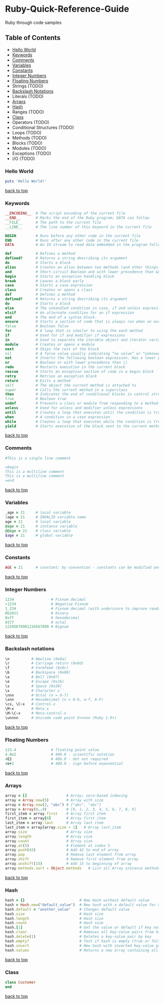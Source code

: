 # Ruby-Quick-Reference-Guide
Ruby through code samples

## Table of Contents
* [Hello World](#hello-world)
* [Keywords](#keywords)
* [Comments](#comments)
* [Variables](#variables)
* [Constants](#constants)
* [Integer Numbers](#integer-numbers)
* [Floating Numbers](#floating-numbers)
* Strings (TODO)
* [Backslash Notations](#backslash-notations)
* Literals (TODO)
* [Arrays](#arrays)
* [Hash](#hash)
* Ranges (TODO)
* [Class](#class)
* Operators (TODO)
* Conditional Structures (TODO)
* Loops (TODO)
* Methods (TODO)
* Blocks (TODO)
* Modules (TODO)
* Exceptions (TODO)
* I/O (TODO)



### Hello World
```ruby
puts 'Hello World!'
```
[back to top](#table-of-contents)



### Keywords
```ruby
__ENCODING__  # The script encoding of the current file
__END__       # Marks the end of the Ruby program; DATA can follow  
__FILE__      # The path to the current file
__LINE__      # The line number of this keyword in the current file

BEGIN         # Runs before any other code in the current file
END           # Runs after any other code in the current file
DATA          # An IO stream to read data embedded in the program following __END__

def           # Defines a method
defined?      # Returns a string describing its argument
do            # Starts a block
alias         # Creates an alias between two methods (and other things)
and           # Short-circuit Boolean and with lower precedence than &&
begin         # Starts an exception handling block
break         # Leaves a block early
case          # Starts a case expression
class         # Creates or opens a class
def           # Defines a method
defined?      # Returns a string describing its argument
do            # Starts a block
else          # The unhandled condition in case, if and unless expressions
elsif         # An alternate condition for an if expression
end           # The end of a syntax block.
ensure        # Starts a section of code that is always run when an exception is raised
false         # Boolean false
for           # A loop that is similar to using the each method
if            # Used for if and modifier if expressions
in            # Used to separate the iterable object and iterator variable in a for loop
module        # Creates or opens a module
next          # Skips the rest of the block
nil           # A false value usually indicating “no value” or “unknown”
not           # Inverts the following boolean expression. Has a lower precedence than !
or            # Boolean or with lower precedence than ||
redo          # Restarts execution in the current block
rescue        # Starts an exception section of code in a begin block
retry         # Retries an exception block
return        # Exits a method
self          # The object the current method is attached to
super         # Calls the current method in a superclass
then          # Indicates the end of conditional blocks in control structures
true          # Boolean true
undef         # Prevents a class or module from responding to a method call
unless        # Used for unless and modifier unless expressions
until         # Creates a loop that executes until the condition is true
when          # A condition in a case expression
while         # Creates a loop that executes while the condition is true
yield         # Starts execution of the block sent to the current method
```
[back to top](#table-of-contents)


### Comments
```ruby
#This is a single line comment

=begin
This is a multiline comment
This is a multiline comment
=end
```
[back to top](#table-of-contents)


### Variables
```ruby
_age = 21     # local variable
1age = 21     # INVALID variable name
age = 21      # local variable
@age = 21     # instance variable
@@age = 21    # class variable
$age = 21     # global variable
```
[back to top](#table-of-contents)


### Constants
```ruby
AGE = 21      # constant; by convention - constants can be modified and generate a warning
```
[back to top](#table-of-contents)


### Integer Numbers
```ruby
1234                 # Fixnum decimal
-1234                # Negative Fixnum
1_234                # Fixnum decimal (with underscore to improve readability)
0b1011               # binary
0xff                 # hexadecimal
0377                 # octal
12345678901234567890 # Bignum
```
[back to top](#table-of-contents)

### Backslash notations
```ruby
\n          # Newline (0x0a)
\r          # Carriage return (0x0d)
\f          # Formfeed (0x0c)
\b          # Backspace (0x08)
\a          # Bell (0x07)
\e          # Escape (0x1b)
\s          # Space (0x20)
\x          # Character x``
\nnn        # Octal (n = 0-7)
\xnn        # Hesadecimal (n = 0-9, a-f, A-F)
\cx, \C-x   # Control-x
\M-x        # Meta x 
\M-\C-x     # Meta-Control-x
\unnnn      # Unicode code point U+nnnn (Ruby 1.9+)


```
[back to top](#table-of-contents)

### Floating Numbers
```ruby
123.4                # floating point value
4.0e2                # 400.0 - scientific notation
4E2                  # 400.0 - dot not required
4e+2                 # 400.0 - sign before exponential
```
[back to top](#table-of-contents)


### Arrays
```ruby
array = []                  # Array; zero-based indexing
array = Array.new(5)        # Array with size 
array = Array.new(2, "abc") # ["abc", "abc"]
array = Array(0..9)         # [0, 1, 2, 3, 4, 5, 6, 7, 8, 9]
first_item = array.first    # Array first item
first_item = array[0]       # Array first item
last_item = array.last      # Array last item
last_item = array[array.size - 1]   # Array last_item
array.size                  # Array size
array.length                # Array size
array.count                 # Array size
array.at(5)                 # Element at index 5
array.push(42)              # Add 42 to end of array
array.pop                   # Remove last element from array
array.shift                 # Remove first element from array
array.unshift(15)           # Add 15 to beginning of array
array.methods.sort - Object.methods   # List all Array instance methods
```
[back to top](#table-of-contents)

### Hash

```ruby
hash = {}                         # New Hash without default value
hash = Hash.new("default_value")  # New hash with a default value for any key
hash.default = "another_value"    # Changes default value
hash.size                         # Hash size
hash.length                       # Hash size
hash.count                        # Hash size
hash.[1]                          # Get the value or default if key not found
hash.clear                        # Removes all key-value pairs from hash
hash.delete(1)                    # Deletes a key-value pair by key
hash.empty?                       # Test if hash is empty (true or false)
hash.invert                       # New hash with inverted key-value pairs
hash.values                       # Returns a new array containing all the values of hash.
```
[back to top](#table-of-contents)


### Class
```ruby
class Customer
end
```
[back to top](#table-of-contents)
